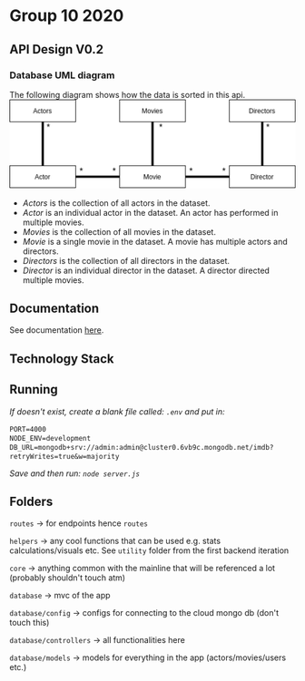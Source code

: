 # Group 10 2020
<!-- todo: general description -->

## API Design V0.2
<!-- todo: describe organization of project -->

### Database UML diagram
The following diagram shows how the data is sorted in this api.
![UML Diagram](images/api_uml.png) <!-- todo: update this -->
- *Actors* is the collection of all actors in the dataset.
- *Actor* is an individual actor in the dataset. An actor has performed in multiple movies.
- *Movies* is the collection of all movies in the dataset.
- *Movie* is a single movie in the dataset. A movie has multiple actors and directors.
- *Directors* is the collection of all directors in the dataset.
- *Director* is an individual director in the dataset. A director directed multiple movies.

## Documentation
<!-- todo: update this -->
See documentation [here](https://documenter.getpostman.com/view/13748815/TVmQcad3).

## Technology Stack
<!-- todo: describe the tech stack here -->

## Running 
<!-- todo: insert other readme here -->
*If doesn't exist, create a blank file called: `.env` and put in:*
```
PORT=4000
NODE_ENV=development
DB_URL=mongodb+srv://admin:admin@cluster0.6vb9c.mongodb.net/imdb?retryWrites=true&w=majority
```
*Save and then run: `node server.js`*

## Folders
<!-- todo: insert other readme here -->
`routes` -> for endpoints hence `routes` 

`helpers` -> any cool functions that can be used e.g. stats calculations/visuals etc.
See `utility` folder from the first backend iteration

`core` -> anything common with the mainline that will be referenced a lot (probably shouldn't touch atm)

`database` -> mvc of the app

`database/config` -> configs for connecting to the cloud mongo db (don't touch this)

`database/controllers` -> all functionalities here

`database/models` -> models for everything in the app (actors/movies/users etc.)
